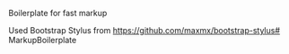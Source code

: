 Boilerplate for fast markup

Used Bootstrap Stylus from https://github.com/maxmx/bootstrap-stylus# MarkupBoilerplate
